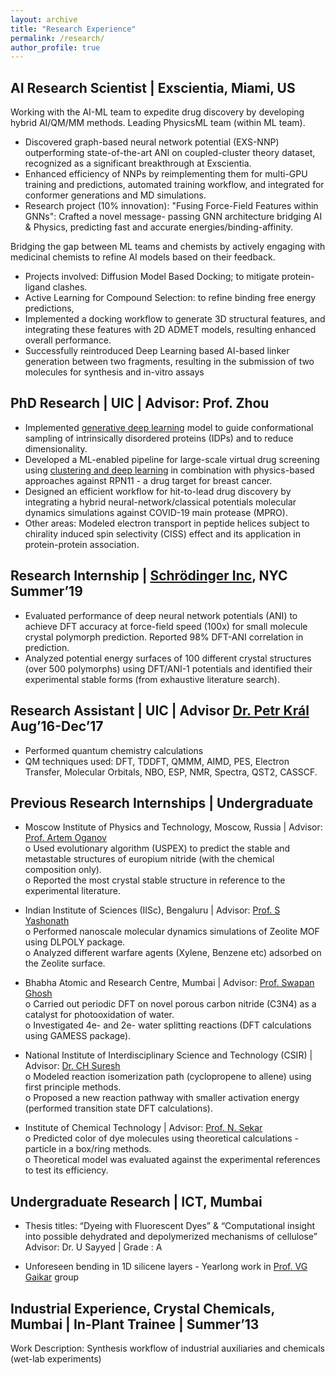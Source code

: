 ```yaml
---
layout: archive
title: "Research Experience"
permalink: /research/
author_profile: true
---
```


## AI Research Scientist | Exscientia, Miami, US
Working with the AI-ML team to expedite drug discovery by developing hybrid AI/QM/MM methods. Leading PhysicsML team (within ML team).
*   Discovered graph-based neural network potential (EXS-NNP) outperforming state-of-the-art ANI on coupled-cluster theory dataset, recognized as a significant breakthrough at Exscientia.
*   Enhanced efficiency of NNPs by reimplementing them for multi-GPU training and predictions, automated training workflow, and integrated for conformer generations and MD simulations.
*   Research project (10% innovation): "Fusing Force-Field Features within GNNs": Crafted a novel message- passing GNN architecture bridging AI & Physics, predicting fast and accurate energies/binding-affinity.

Bridging the gap between ML teams and chemists by actively engaging with medicinal chemists to refine AI models based on their feedback.
*   Projects involved: Diffusion Model Based Docking; to mitigate protein-ligand clashes.
*   Active Learning for Compound Selection: to refine binding free energy predictions,
*   Implemented a docking workflow to generate 3D structural features, and integrating these features with 2D ADMET models, resulting enhanced overall performance.
*   Successfully reintroduced Deep Learning based AI-based linker generation between two fragments, resulting in the submission of two molecules for synthesis and in-vitro assays

## PhD Research | UIC | Advisor: Prof. Zhou <br/>
* Implemented [generative deep learning](https://github.com/aaayushg/generative_IDPs) model to guide conformational sampling of intrinsically disordered proteins (IDPs) and to reduce dimensionality.<br/>
* Developed a ML-enabled pipeline for large-scale virtual drug screening using [clustering and deep learning](https://github.com/aaayushg/RPN11_inhibitors) in combination with physics-based approaches against RPN11 - a drug target for breast cancer.<br/>
* Designed an efficient workflow for hit-to-lead drug discovery by integrating a hybrid neural-network/classical potentials molecular dynamics simulations against COVID-19 main protease (MPRO).<br/>
* Other areas: Modeled electron transport in peptide helices subject to chirality induced spin selectivity (CISS) effect and its application in protein-protein association.<br/>

## Research Internship | [Schrödinger Inc](https://www.schrodinger.com/), NYC Summer’19
* Evaluated performance of deep neural network potentials (ANI) to achieve DFT accuracy at force-field speed (100x) for small molecule crystal polymorph prediction. Reported 98% DFT-ANI correlation in prediction. <br/>
* Analyzed potential energy surfaces of 100 different crystal structures (over 500 polymorphs) using DFT/ANI-1 potentials and identified their experimental stable forms (from exhaustive literature search).<br/>

## Research Assistant | UIC | Advisor [Dr. Petr Král](http://www2.chem.uic.edu/pkral/Petr.html) Aug’16-Dec’17 <br/>
* Performed quantum chemistry calculations <br/>
* QM techniques used: DFT, TDDFT, QMMM, AIMD, PES, Electron Transfer, Molecular Orbitals, NBO, ESP, NMR, Spectra, QST2, CASSCF.<br/>

## Previous Research Internships | Undergraduate<br/>
* Moscow Institute of Physics and Technology, Moscow, Russia | Advisor: [Prof. Artem Oganov](http://uspex-team.org/en/oganov) <br/>
o Used evolutionary algorithm (USPEX) to predict the stable and metastable structures of europium nitride (with the chemical composition only).<br/>
o Reported the most crystal stable structure in reference to the experimental literature.<br/>

* Indian Institute of Sciences (IISc), Bengaluru | Advisor: [Prof. S Yashonath](https://iiscprofiles.irins.org/profile/42772)<br/>
o Performed nanoscale molecular dynamics simulations of Zeolite MOF using DLPOLY package. <br/>
o Analyzed different warfare agents (Xylene, Benzene etc) adsorbed on the Zeolite surface. <br/>

* Bhabha Atomic and Research Centre, Mumbai | Advisor: [Prof. Swapan Ghosh](https://www.cbs.ac.in/people/faculty-swapan-ghosh)<br/>
o Carried out periodic DFT on novel porous carbon nitride (C3N4) as a catalyst for photooxidation of water. <br/>
o Investigated 4e- and 2e- water splitting reactions (DFT calculations using GAMESS package). <br/>

* National Institute of Interdisciplinary Science and Technology (CSIR) | Advisor: [Dr. CH Suresh](http://www.niist.res.in/chsuresh/)<br/>
o Modeled reaction isomerization path (cyclopropene to allene) using first principle methods. <br/>
o Proposed a new reaction pathway with smaller activation energy (performed transition state DFT calculations). <br/>

* Institute of Chemical Technology | Advisor: [Prof. N. Sekar](http://www.niist.res.in/chsuresh/)<br/>
o Predicted color of dye molecules using theoretical calculations - particle in a box/ring methods. <br/>
o Theoretical model was evaluated against the experimental references to test its efficiency. <br/>

## Undergraduate Research | ICT, Mumbai
* Thesis titles: “Dyeing with Fluorescent Dyes” & “Computational insight into possible dehydrated and depolymerized mechanisms of cellulose” <br/>
Advisor: Dr. U Sayyed | Grade : A <br/>

* Unforeseen bending in 1D silicene layers - Yearlong work in [Prof. VG Gaikar](https://www.ictmumbai.edu.in/emp_profiledetail.aspx?nDeptID=ic) group <br/>

## Industrial Experience, Crystal Chemicals, Mumbai | In-Plant Trainee | Summer’13 <br/>
Work Description: Synthesis workflow of industrial auxiliaries and chemicals (wet-lab experiments) <br/>
